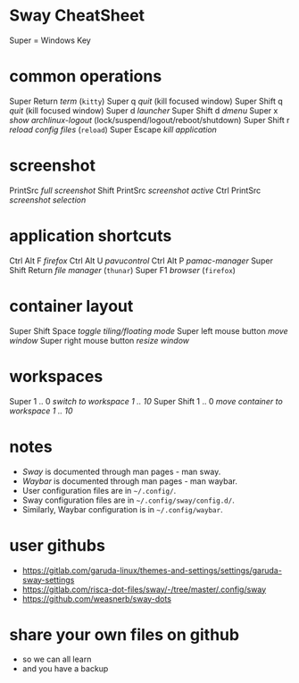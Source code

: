 # Sway CheatSheet #

  Super = Windows Key

# common operations
  Super          Return   *term* (`kitty`)
  Super          q        *quit* (kill focused window)
  Super   Shift  q        *quit* (kill focused window)
  Super          d        *launcher* 
  Super   Shift  d        *dmenu*
  Super          x        *show archlinux-logout* (lock/suspend/logout/reboot/shutdown)
  Super   Shift  r        *reload config files* (`reload`)
  Super          Escape   *kill application*

# screenshot
  PrintSrc		            *full screenshot*
  Shift  PrintSrc    	    *screenshot active*
  Ctrl   PrintSrc         *screenshot selection*

# application shortcuts
  Ctrl    Alt F           *firefox*
  Ctrl    Alt U           *pavucontrol*
  Ctrl    Alt P           *pamac-manager*
  Super   Shift  Return   *file manager* (`thunar`)
  Super   F1              *browser* (`firefox`)

# container layout
 
  Super   Shift   Space       *toggle tiling/floating mode*
  Super   left  mouse button  *move window*
  Super   right mouse button  *resize window*

# workspaces
  Super         1 .. 0    *switch to workspace 1 .. 10*
  Super  Shift  1 .. 0    *move container to workspace 1 .. 10*

# notes
  - *Sway* is documented through man pages - man sway.
  - *Waybar* is documented through man pages - man waybar. 
  - User configuration files are in `~/.config/`.
  - Sway configuration files are in `~/.config/sway/config.d/`.
  - Similarly, Waybar configuration is in `~/.config/waybar`.

# user githubs
  - https://gitlab.com/garuda-linux/themes-and-settings/settings/garuda-sway-settings
  - https://gitlab.com/risca-dot-files/sway/-/tree/master/.config/sway
  - https://github.com/weasnerb/sway-dots

# share your own files on github 
  - so we can all learn
  - and you have a backup
